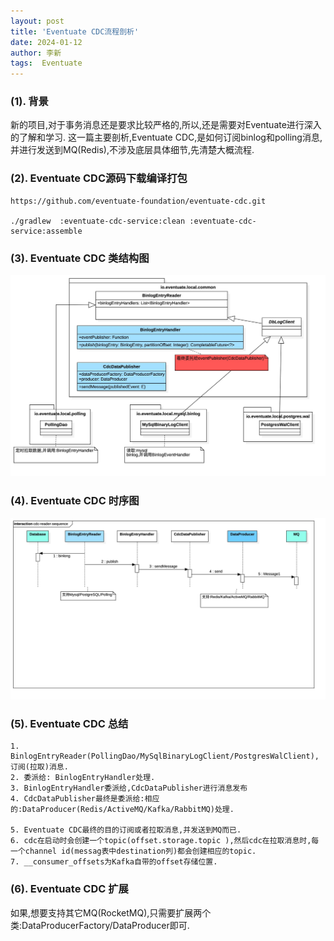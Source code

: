 ```yaml
---
layout: post
title: 'Eventuate CDC流程剖析' 
date: 2024-01-12
author: 李新
tags:  Eventuate
---
```


### (1). 背景

新的项目,对于事务消息还是要求比较严格的,所以,还是需要对Eventuate进行深入的了解和学习.
这一篇主要剖析,Eventuate CDC,是如何订阅binlog和polling消息,并进行发送到MQ(Redis),不涉及底层具体细节,先清楚大概流程. 

### (2). Eventuate CDC源码下载编译打包

```
https://github.com/eventuate-foundation/eventuate-cdc.git

./gradlew  :eventuate-cdc-service:clean :eventuate-cdc-service:assemble
```

### (3). Eventuate CDC 类结构图

![Eventuate 类结构图](/assets/eventuate/imgs/cdc-reader.jpg)

### (4). Eventuate CDC 时序图

![Eventuate时序图](/assets/eventuate/imgs/cdc-reader-sequence.jpg)

### (5). Eventuate CDC 总结
```
1. BinlogEntryReader(PollingDao/MySqlBinaryLogClient/PostgresWalClient),订阅(拉取)消息.  
2. 委派给: BinlogEntryHandler处理.
3. BinlogEntryHandler委派给,CdcDataPublisher进行消息发布
4. CdcDataPublisher最终是委派给:相应的:DataProducer(Redis/ActiveMQ/Kafka/RabbitMQ)处理.

5. Eventuate CDC最终的目的订阅或者拉取消息,并发送到MQ而已.
6. cdc在启动时会创建一个topic(offset.storage.topic ),然后cdc在拉取消息时,每一个channel id(messag表中destination列)都会创建相应的topic. 
7. __consumer_offsets为Kafka自带的offset存储位置.
```

### (6). Eventuate CDC 扩展
如果,想要支持其它MQ(RocketMQ),只需要扩展两个类:DataProducerFactory/DataProducer即可. 
